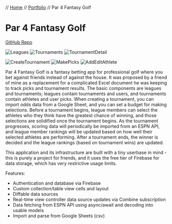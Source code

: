 // [Home](../index.md) // [Portfolio](../portfolio.md) // Par 4 Fantasy Golf

# Par 4 Fantasy Golf
[GitHub Repo](https://github.com/brianeatsbeets/Par-4-Fantasy-Golf)

![Leagues](https://github.com/brianeatsbeets/brianeatsbeets.github.io/assets/94752449/6d68b774-126f-4c92-86f8-eed17e52279b) ![Tournaments](https://github.com/brianeatsbeets/brianeatsbeets.github.io/assets/94752449/0a40a5c5-cb05-442c-975e-48bb7724a742) ![TournamentDetail](https://github.com/brianeatsbeets/brianeatsbeets.github.io/assets/94752449/1fd23914-bdb4-40f0-8fa1-ebd43fb71385)

![CreateTournament](https://github.com/brianeatsbeets/brianeatsbeets.github.io/assets/94752449/b368d683-5447-43c5-b4b8-14086fcdf43a) ![MakePicks](https://github.com/brianeatsbeets/brianeatsbeets.github.io/assets/94752449/4acc5d6f-b161-4dda-b474-a3972023a357) ![AddEditAthlete](https://github.com/brianeatsbeets/brianeatsbeets.github.io/assets/94752449/3b0b3581-6711-492c-a003-02761210cc8b)

Par 4 Fantasy Golf is a fantasy betting app for professional golf where you bet against friends instead of against the house. It was proposed by a friend of mine as a replacement for a complicated Excel document he was keeping to track picks and tournament results. The basic components are leagues and tournaments; leagues contain tournaments and users, and tournaments contain athletes and user picks. When creating a tournament, you can import odds data from a Google Sheet, and you can set a budget for making selections. Before a tournament begins, league members can select the athletes who they think have the greatest chance of winning, and those selections are solidified once the tournament begins. As the tournament progresses, scoring data will periodically be imported from an ESPN API, and league member rankings will be updated based on how well their selected athletes are performing. After a tournament ends, the winner is decided and the league rankings (based on tournament wins) are updated.

This application and its infrastructure are built with a tiny userbase in mind - this is purely a project for friends, and it uses the free tier of Firebase for data storage, which has very restrictive usage limits.

Features:
- Authentication and database via Firebase
- Custom collection/table view cells and layout
- Diffable data sources
- Real-time view controller data source updates via Combine subscription
- Data fetching from ESPN API using async/await and decoding into usable models
- Import and parse from Google Sheets (csv)
